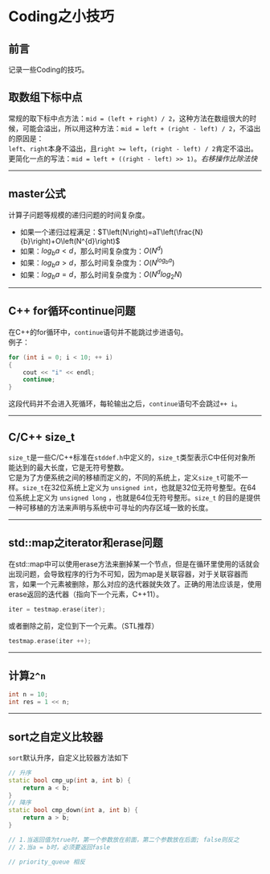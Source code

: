 # Coding之小技巧


## 前言
记录一些Coding的技巧。

## 取数组下标中点
常规的取下标中点方法：`mid = (left + right) / 2`，这种方法在数组很大的时候，可能会溢出，所以用这种方法：`mid = left + (right - left) / 2`，不溢出的原因是：  
`left`、`right`本身不溢出，且`right >= left`，`(right - left) / 2`肯定不溢出。  
更简化一点的写法：`mid = left + ((right - left) >> 1)`。*右移操作比除法快*

-----

## master公式
计算子问题等规模的递归问题的时间复杂度。  
- 如果一个递归过程满足：$T\left(N\right)=aT\left(\frac{N}{b}\right)+O\left(N^{d}\right)$
- 如果：$log_{b}a<d$，那么时间复杂度为：$O\left(N^{d}\right)$
- 如果：$log_{b}a>d$，那么时间复杂度为：$O\left(N^{log_{b}a}\right)$
- 如果：$log_{b}a=d$，那么时间复杂度为：$O\left(N^{d}log_{2}N\right)$

-----

## C++ for循环continue问题
在C++的for循环中，`continue`语句并不能跳过步进语句。  
例子：  
```cpp
for (int i = 0; i < 10; ++ i)
{
	cout << "i" << endl;
	continue;
}
```
这段代码并不会进入死循环，每轮输出之后，`continue`语句不会跳过`++ i`。

-----

## C/C++ size_t
`size_t`是一些C/C++标准在`stddef.h`中定义的，`size_t`类型表示C中任何对象所能达到的最大长度，它是无符号整数。  
它是为了方便系统之间的移植而定义的，不同的系统上，定义`size_t`可能不一样。`size_t`在32位系统上定义为 `unsigned int`，也就是32位无符号整型。在64位系统上定义为 `unsigned long` ，也就是64位无符号整形。`size_t` 的目的是提供一种可移植的方法来声明与系统中可寻址的内存区域一致的长度。

-----

## std::map之iterator和erase问题
在std::map中可以使用erase方法来删掉某一个节点，但是在循环里使用的话就会出现问题，会导致程序的行为不可知，因为map是关联容器，对于关联容器而言，如果一个元素被删除，那么对应的迭代器就失效了。正确的用法应该是，使用erase返回的迭代器（指向下一个元素，C++11）。  
```cpp
iter = testmap.erase(iter);
```
或者删除之前，定位到下一个元素。（STL推荐）  
```cpp
testmap.erase(iter ++);
```

-----

## 计算`2^n`
```cpp
int n = 10;
int res = 1 << n;
```

-----

## sort之自定义比较器
`sort`默认升序，自定义比较器方法如下
```cpp
// 升序
static bool cmp_up(int a, int b) {
	return a < b;
}
// 降序
static bool cmp_down(int a, int b) {
	return a > b;
}

// 1.当返回值为true时，第一个参数放在前面，第二个参数放在后面; false则反之
// 2.当a = b时，必须要返回fasle

// priority_queue 相反
```

